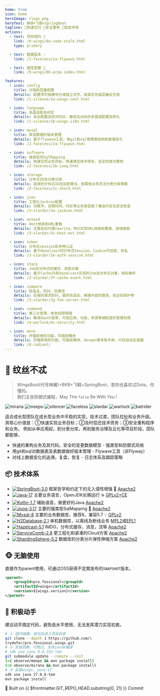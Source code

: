 ```yaml
---
home: true
icon: home
heroImage: /logo.png
heroText: BKB+飞鞋+SpringBoot
tagline: 🎉快速交付 🧩安全重构 🍵低技术债
actions:
  - text: 项目规约 🔖
    link: /0-wings/0a-code-style.html
    type: primary

  - text: 数据版本 💡
    link: /2-faceless/2a-flywave.html

  - text: 属性配置 🧭
    link: /0-wings/0h-prop-index.html

features:
  - icon: config
    title: 分隔和层叠配置
    details: 配置项可按模块分成独立文件，按其优先级层叠后生效
    link: /1-silence/1a-wings-conf.html

  - icon: language
    title: 多国语和多时区
    details: 自动配置及校对时区，静态及动态的多国语配置及转化
    link: /1-silence/1b-wings-i18n.html

  - icon: mysql
    title: 库及数据的版本管理
    details: 基于flywave工具，用git和sql管理表结构和数据变化
    link: /2-faceless/2a-flywave.html

  - icon: software
    title: 强类型的SqlMapping
    details: 快速实现业务目标，快速偿还技术债务，安全的面对重构
    link: /2-faceless/2b-jooq.html

  - icon: storage
    title: 分布式ID及分表分库
    details: 高效的分布式ID及加密算法，按需按业务灵活分表分库策略
    link: /2-faceless/2c-shard.html

  - icon: json
    title: 工程化Jackson配置
    details: 对数字，日期时间，时区等业务类型做了兼容约定及安全检查
    link: /3-slardar/3a-jackson.html

  - icon: extend
    title: Host继承和URL重载
    details: 无需反向代理rewrite，MVC实现URL继承和重载，按域换肤
    link: /3-slardar/3c-host-ext.html

  - icon: token
    title: 分布式session和多种认证
    details: 基于Hazelcast的分布式Session，Cookie可加密，别名
    link: /3-slardar/3e-auth-session.html

  - icon: stack
    title: Jvm及分布式的缓存、锁和对象
    details: 基于Cache2k和hazelcast实现的Jvm及分布式对象，锁和事件
    link: /3-slardar/3f-cache-event.html

  - icon: compare
    title: 防连击，防抖，防篡改
    details: 后端的请求防抖，服务防连击，编辑内容防篡改，验证码保护等
    link: /3-slardar/3g-fun-server.html

  - icon: command
    title: 第三方登录，角色权限管理
    details: 集成Oauth登录，可按应用，功能，来源等细粒度的管理权限
    link: /4-warlock/4c-security.html

  - icon: more
    title: 开箱即用的功能，可插拔模块
    details: 开箱即用的功能，可插拔模块，devops脚本和手册，代码自动生成器
    link: /8-radiant/
---
```


<!-- markdownlint-disable MD025 -->
# 🥾 纹丝不忒

> WingsBoot(代号神翼)=BKB+飞鞋+SpringBoot，若你也喜欢过Dota，你懂的。  
> 我们主张防御式编程，May The `false` Be With You !

![mirana](/mirana_minimap_icon.png)
![meepo](/meepo_minimap_icon.png)
![silencer](/silencer_minimap_icon.png)
![faceless](/faceless_minimap_icon.png)
![slardar](/slardar_minimap_icon.png)
![warlock](/warlock_minimap_icon.png)
![batrider](/batrider_minimap_icon.png)

适合成长型团队在成长型业务中平稳的实现，技术过渡，团队拉扯和业务升级。
其核心价值是：①快速实现业务目标；②及时偿还技术债务；③安全重构程序和业务。
例如从单应用起，到分表分库，再到服务治理及云化等项目阶段，团队都能够，

* 快速的重构业务及其代码，安全的变更数据模型 - 强类型和防御式风格
* 用git和sql对数据表及表数据做好版本管理 - Flywave工具（非Flyway）
* 对线上数据变化的追溯，复盘，恢复 - 日志体系及跟踪策略

## 📦 技术体系

<!-- markdownlint-disable MD013 -->
* [![SpringBoot-3.0](https://img.shields.io/badge/springboot-3.0-green?logo=springboot)](https://spring.io/projects/spring-boot) 框架哲学和约定下的无入侵性增强 🌱 [Apache2]
* [![Java-17](https://img.shields.io/badge/java-17-gold)](https://adoptium.net/temurin/releases/?version=17) 主要业务语言，OpenJDK长期运行 ☕️ [GPLv2+CE]
* [![Kotlin-1.7](https://img.shields.io/badge/kotlin-1.7-gold)](https://kotlinlang.org/docs/reference/) 辅助语音，做更好的Java [Apache2]
* [![Jooq-3.17](https://img.shields.io/badge/jooq-3.17-cyan)](https://www.jooq.org/download/)  主要的强类型SqlMapping 🏅 [Apache2]
* [![Mysql-8](https://img.shields.io/badge/mysql-8.0-blue)](https://dev.mysql.com/downloads/mysql/) 主要的业务数据库，推荐8，兼容5.7 💡 [GPLv2]
* [![H2Database-2.1](https://img.shields.io/badge/h2db-2.1-blue)](https://h2database.com/html/main.html) 单机数据库，以离线及断线业务 [MPL2]或[EPL1]
* [![Hazelcast-5.1](https://img.shields.io/badge/hazelcast-5.1-violet)](https://hazelcast.org/imdg/) IMDG，分布式缓存，消息，流等 [Apache2]
* [![ServiceComb-2.8](https://img.shields.io/badge/servicecomb-2.8-violet)](https://servicecomb.apache.org) 更工程化和紧凑的Cloud方案 [Apache2]
* [![ShardingSphere-5.2](https://img.shields.io/badge/shardingsphere-5.2-violet)](https://shardingsphere.apache.org) 数据库的分表分片弹性伸缩方案 [Apache2]

[Apache2]: https://www.apache.org/licenses/LICENSE-2.0
[GPLv2+CE]: https://openjdk.org/legal/gplv2+ce.html
[GPLv2]: http://www.gnu.org/licenses/old-licenses/gpl-2.0.html
[MPL2]: https://www.mozilla.org/MPL/2.0
[EPL1]: https://opensource.org/licenses/eclipse-1.0.php

## 🐵 无脑使用

直接作为parent使用，可通过OSS获得不定期发布的`SNAPSHOT`版本。

```xml
<parent>
    <groupId>pro.fessional</groupId>
    <artifactId>wings</artifactId>
    <version>${wings.version}</version>
</parent>
```

## 🦁 积极动手

建议动手搞定代码，避免低水平使用，无法发挥潜力实现初衷。

```bash
# ① 国内镜像，成功后进入项目目录
git clone --depth 1 https://github.com/\
trydofor/pro.fessional.wings.git
# ② 安装依赖，可跳过，支持java8编译
# sdk use java 8.0.352-tem
git submodule update --remote --init
(cd observe/meepo && mvn package install)
(cd observe/mirana && mvn package install)
# ③ 安装wings，java-17
sdk use java 17.0.6-tem
mvn package install
```

🚀 Built on <a :href="'https://github.com/fessionalpro/wings-doc/commits/' + $frontmatter.GIT_REPO_HEAD.substring(11)" target="_blank"> {{ $frontmatter.GIT_REPO_HEAD.substring(0, 21) }} </a> Commit
